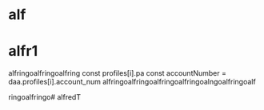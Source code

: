 # alf
# alfr1
alfringoalfringoalfring
        const profiles[i].pa
        const accountNumber = daa.profiles[i].account_num
alfringoalfringoalfringoalfringoalngoalfringoalf
 
 ringoalfringo# alfredT
